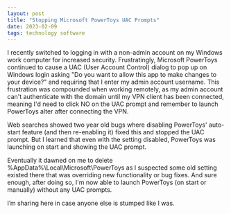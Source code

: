 ```yaml
---
layout: post
title: "Stopping Microsoft PowerToys UAC Prompts"
date: 2023-02-09
tags: technology software
---
```


I recently switched to logging in with a non-admin account on my Windows work computer for increased security. Frustratingly, Microsoft PowerToys continued to cause a UAC (User Account Control) dialog to pop up on Windows login asking "Do you want to allow this app to make changes to your device?" and requiring that I enter my admin account username. This frustration was compounded when working remotely, as my admin account can't authenticate with the domain until my VPN client has been connected, meaning I'd need to click NO on the UAC prompt and remember to launch PowerToys alter after connecting the VPN.

Web searches showed two year old bugs where disabling PowerToys' auto-start feature (and then re-enabling it) fixed this and stopped the UAC prompt. But I learned that even with the setting disabled, PowerToys was launching on start and showing the UAC prompt.

Eventually it dawned on me to delete %AppData%\Local\Microsoft\PowerToys as I suspected some old setting existed there that was overriding new functionality or bug fixes. And sure enough, after doing so, I'm now able to launch PowerToys (on start or manually) without any UAC prompts. 

I’m sharing here in case anyone else is stumped like I was.
